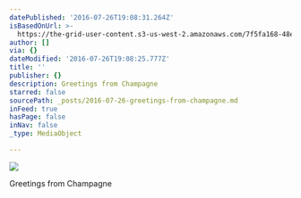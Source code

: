 ```yaml
---
datePublished: '2016-07-26T19:08:31.264Z'
isBasedOnUrl: >-
  https://the-grid-user-content.s3-us-west-2.amazonaws.com/7f5fa168-48e9-4506-a09d-933fbc061dab.jpg
author: []
via: {}
dateModified: '2016-07-26T19:08:25.777Z'
title: ''
publisher: {}
description: Greetings from Champagne
starred: false
sourcePath: _posts/2016-07-26-greetings-from-champagne.md
inFeed: true
hasPage: false
inNav: false
_type: MediaObject

---
```

![](https://the-grid-user-content.s3-us-west-2.amazonaws.com/7f5fa168-48e9-4506-a09d-933fbc061dab.jpg)

Greetings from Champagne